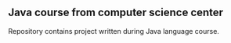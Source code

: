 ## Java course from computer science center

Repository contains project written during Java language course.